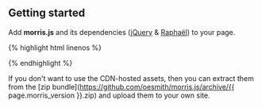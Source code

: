 ## Getting started

Add **morris.js** and its dependencies ([jQuery](http://jquery.com) &
[Raphaël](http://raphaeljs.com)) to your page.

{% highlight html linenos %}
<link rel="stylesheet" href="//cdn.oesmith.co.uk/morris-{{ page.morris_version}}.min.css">
<script src="//ajax.googleapis.com/ajax/libs/jquery/1.9.0/jquery.min.js"></script>
<script src="//cdnjs.cloudflare.com/ajax/libs/raphael/2.1.0/raphael-min.js"></script>
<script src="//cdn.oesmith.co.uk/morris-{{ page.morris_version }}.min.js"></script>
{% endhighlight %}

If you don't want to use the CDN-hosted assets, then you can extract them from
the [zip bundle](https://github.com/oesmith/morris.js/archive/{{ page.morris_version }}.zip) and
upload them to your own site.


